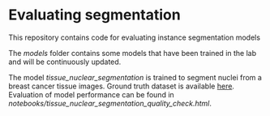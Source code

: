 # Evaluating segmentation
This repository contains code for evaluating instance segmentation models 

The _models_ folder contains some models that have been trained in the lab and will be continuously updated.

The model _tissue_nuclear_segmentation_ is trained to segment nuclei from a breast cancer tissue images. 
Ground truth dataset is available [here](https://www.dropbox.com/sh/6b1z7wnm5h43ug0/AADuf4YJax8B1pqpBPJHx2yva?dl=0).
Evaluation of model performance can be found in _notebooks/tissue_nuclear_segmentation_quality_check.html_. 
